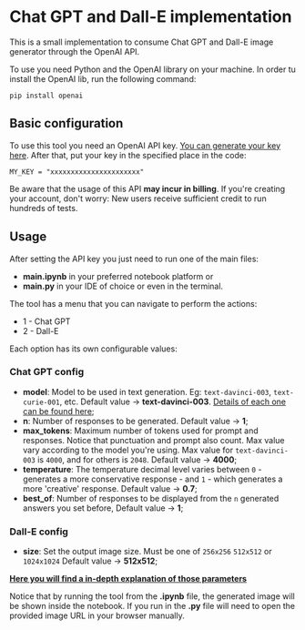 # Chat GPT and Dall-E implementation

This is a small implementation to consume Chat GPT and Dall-E image generator through the OpenAI API.

To use you need Python and the OpenAI library on your machine. In order tu install the OpenAI lib, run the following command: 

`pip install openai`

## Basic configuration

To use this tool you need an OpenAI API key. [You can generate your key here][1].
After that, put your key in the specified place in the code:

`MY_KEY = "xxxxxxxxxxxxxxxxxxxxxx"`

Be aware that the usage of this API **may incur in billing**. 
If you're creating your account, don't worry: New users receive sufficient credit to run hundreds of tests. 

## Usage

After setting the API key you just need to run one of the main files: 

* **main.ipynb** in your preferred notebook platform or 
* **main.py** in your IDE of choice or even in the terminal.

The tool has a menu that you can navigate to perform the actions:

* 1 - Chat GPT
* 2 - Dall-E

Each option has its own configurable values:

### Chat GPT config

* **model**: Model to be used in text generation. Eg: `text-davinci-003`, `text-curie-001`, etc. Default value -> **text-davinci-003**. [Details of each one can be found here][2];
* **n**: Number of responses to be generated. Default value -> **1**;
* **max_tokens**: Maximum number of tokens used for prompt and responses. Notice that punctuation and prompt also count. Max value vary according to the model you're using. Max value for `text-davinci-003` is `4000`, and for others is `2048`. Default value -> **4000**;
* **temperature**: The temperature decimal level varies between `0` - generates a more conservative response - and `1` - which generates a more 'creative' response. Default value -> **0.7**;
* **best_of**: Number of responses to be displayed from the `n` generated answers you set before, Default value -> **1**;

### Dall-E config

* **size**: Set the output image size. Must be one of `256x256` `512x512` or `1024x1024` Default value -> **512x512**;

**[Here you will find a in-depth explanation of those parameters][3]**

Notice that by running the tool from the **.ipynb** file, the generated image will be shown inside the notebook. If you run in the **.py** file will need to open the provided image URL in your browser manually. 

[1]:https://beta.openai.com/account/api-keys
[2]:https://beta.openai.com/docs/models/gpt-3
[3]:https://beta.openai.com/docs/api-reference/fine-tunes
